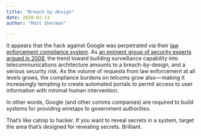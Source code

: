 ```yaml
---
title: "Breach by design"
date: 2010-01-13
author: "Matt Sherman"

---
```


It appears that the hack against Google was perpetrated via their [law enforcement compliance system](http://www.cato-at-liberty.org/2010/01/13/surveillance-secruity-and-the-google-breach/).
As [an eminent group of security experts argued in 2008](http://docs.google.com/viewer?a=v&amp;q=cache:0u0SxTUD7IoJ:www.crypto.com/papers/paa-ieee.pdf+risking+communications+security+potential+hazards&amp;hl=en&amp;gl=us&amp;pid=bl&amp;srcid=ADGEEShFTrobyhLOP-hEAmKJEvhM-IJRBufMLH-4ZcFgf7mJH2Hq6599v2XIjMkQSCcM6oHHA0eFwA07eUwv-mtFeMYaPieMPwMpHD4X42T0rKLWDdr40VlwhrN2O11qfRZKrkbLGrry&amp;sig=AHIEtbSqRRaxuRhsezijUkpBdLFBC8etog), the trend toward building surveillance capability into telecommunications architecture amounts to a breach-by-design, and a serious security risk. As the volume of requests from law enforcement at all levels grows, the compliance burdens on telcoms grow also — making it increasingly tempting to create automated portals to permit access to user information with minimal human intervention.

In other words, Google (and other comms companies) are required to build systems for providing wiretaps to government authorities.

That’s like catnip to hacker. If you want to reveal secrets in a system, target the area that’s designed for revealing secrets. Brilliant.
